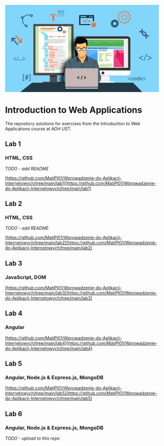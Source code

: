 ![Developer](/documentation/images/developer.jpg)

# Introduction to Web Applications

The repository solutions for exercises from the Introduction to Web Applications course at AGH UST.

## Lab 1
### HTML, CSS

*TODO - add README*

[https://github.com/MatiPl01/Wprowadzenie-do-Aplikacji-Internetowych/tree/main/lab1](https://github.com/MatiPl01/Wprowadzenie-do-Aplikacji-Internetowych/tree/main/lab1)

## Lab 2
### HTML, CSS

*TODO - add README*

[https://github.com/MatiPl01/Wprowadzenie-do-Aplikacji-Internetowych/tree/main/lab2](https://github.com/MatiPl01/Wprowadzenie-do-Aplikacji-Internetowych/tree/main/lab2)

## Lab 3
### JavaScript, DOM

[https://github.com/MatiPl01/Wprowadzenie-do-Aplikacji-Internetowych/tree/main/lab3](https://github.com/MatiPl01/Wprowadzenie-do-Aplikacji-Internetowych/tree/main/lab3)

## Lab 4
### Angular

[https://github.com/MatiPl01/Wprowadzenie-do-Aplikacji-Internetowych/tree/main/lab4](https://github.com/MatiPl01/Wprowadzenie-do-Aplikacji-Internetowych/tree/main/lab4)

## Lab 5
### Angular, Node.js & Express.js, MongoDB

[https://github.com/MatiPl01/Wprowadzenie-do-Aplikacji-Internetowych/tree/main/lab5](https://github.com/MatiPl01/Wprowadzenie-do-Aplikacji-Internetowych/tree/main/lab5)

## Lab 6
### Angular, Node.js & Express.js, MongoDB

*TODO - upload to this repo*
